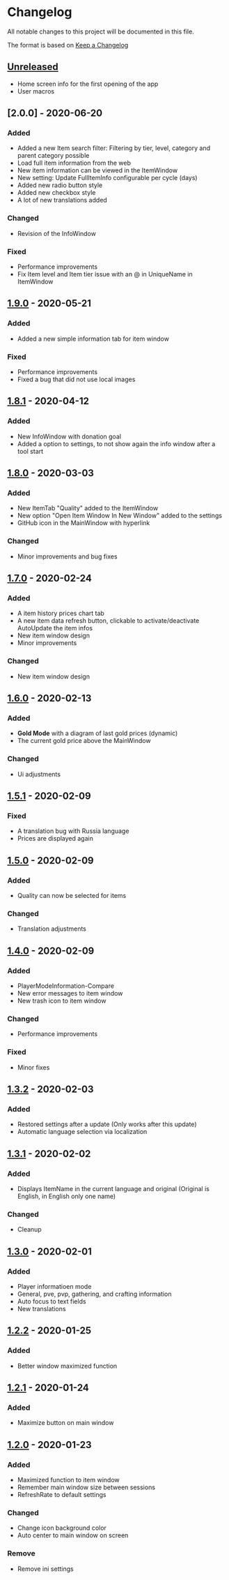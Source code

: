 # Changelog
All notable changes to this project will be documented in this file.

The format is based on [Keep a Changelog](https://keepachangelog.com/en/1.0.0/)

## [Unreleased]
- Home screen info for the first opening of the app
- User macros

## [2.0.0] - 2020-06-20
### Added
- Added a new Item search filter: Filtering by tier, level, category and parent category possible
- Load full item information from the web
- New item information can be viewed in the ItemWindow
- New setting: Update FullItemInfo configurable per cycle (days)
- Added new radio button style
- Added new checkbox style
- A lot of new translations added

### Changed
- Revision of the InfoWindow

### Fixed
- Performance improvements
- Fix Item level and Item tier issue with an @ in UniqueName in ItemWindow

## [1.9.0] - 2020-05-21
### Added
- Added a new simple information tab for item window

### Fixed
- Performance improvements
- Fixed a bug that did not use local images

## [1.8.1] - 2020-04-12
### Added
- New InfoWindow with donation goal
- Added a option to settings, to not show again the info window after a tool start

## [1.8.0] - 2020-03-03
### Added
- New ItemTab "Quality" added to the ItemWindow
- New option "Open Item Window In New Window" added to the settings
- GitHub icon in the MainWindow with hyperlink

### Changed
- Minor improvements and bug fixes

## [1.7.0] - 2020-02-24
### Added
- A item history prices chart tab
- A new item data refresh button, clickable to activate/deactivate AutoUpdate the item infos
- New item window design
- Minor improvements

### Changed
- New item window design

## [1.6.0] - 2020-02-13
### Added
- **Gold Mode** with a diagram of last gold prices (dynamic)
- The current gold price above the MainWindow

### Changed
- Ui adjustments

## [1.5.1] - 2020-02-09
### Fixed
- A translation bug with Russia language
- Prices are displayed again

## [1.5.0] - 2020-02-09
### Added
- Quality can now be selected for items

### Changed
- Translation adjustments

## [1.4.0] - 2020-02-09
### Added
- PlayerModeInformation-Compare
- New error messages to item window
- New trash icon to item window

### Changed
- Performance improvements

### Fixed
- Minor fixes

## [1.3.2] - 2020-02-03
### Added
- Restored settings after a update (Only works after this update)
- Automatic language selection via localization

## [1.3.1] - 2020-02-02
### Added
- Displays ItemName in the current language and original (Original is English, in English only one name)

### Changed
- Cleanup

## [1.3.0] - 2020-02-01
### Added
- Player informatioen mode
- General, pve, pvp, gathering, and crafting information
- Auto focus to text fields
- New translations

## [1.2.2] - 2020-01-25
### Added
- Better window maximized function

## [1.2.1] - 2020-01-24
### Added
- Maximize button on main window

## [1.2.0] - 2020-01-23
### Added
- Maximized function to item window
- Remember main window size between sessions
- RefreshRate to default settings

### Changed
- Change icon background color
- Auto center to main window on screen

### Remove
- Remove ini settings

[Unreleased]: https://github.com/Triky313/AlbionOnline-StatisticsAnalysis/compare/2.0.0...HEAD
[1.9.0]: https://github.com/Triky313/AlbionOnline-StatisticsAnalysis/compare/1.9.0...2.0.0
[1.8.2]: https://github.com/Triky313/AlbionOnline-StatisticsAnalysis/compare/1.8.1...1.9.0
[1.8.1]: https://github.com/Triky313/AlbionOnline-StatisticsAnalysis/compare/1.8.0...1.8.1
[1.8.0]: https://github.com/Triky313/AlbionOnline-StatisticsAnalysis/compare/1.7.0...1.8.0
[1.7.0]: https://github.com/Triky313/AlbionOnline-StatisticsAnalysis/compare/1.6.0...1.7.0
[1.6.0]: https://github.com/Triky313/AlbionOnline-StatisticsAnalysis/compare/1.5.1...1.6.0
[1.5.1]: https://github.com/Triky313/AlbionOnline-StatisticsAnalysis/compare/1.5.0...1.5.1
[1.5.0]: https://github.com/Triky313/AlbionOnline-StatisticsAnalysis/compare/1.4.0...1.5.0
[1.4.0]: https://github.com/Triky313/AlbionOnline-StatisticsAnalysis/compare/1.3.2...1.4.0
[1.3.2]: https://github.com/Triky313/AlbionOnline-StatisticsAnalysis/compare/1.3.1...1.3.2
[1.3.1]: https://github.com/Triky313/AlbionOnline-StatisticsAnalysis/compare/1.3.0...1.3.1
[1.3.0]: https://github.com/Triky313/AlbionOnline-StatisticsAnalysis/compare/1.2.2...1.3.0
[1.2.2]: https://github.com/Triky313/AlbionOnline-StatisticsAnalysis/compare/1.2.1...1.2.2
[1.2.1]: https://github.com/Triky313/AlbionOnline-StatisticsAnalysis/compare/1.2.0...1.2.1
[1.2.0]: https://github.com/Triky313/AlbionOnline-StatisticsAnalysis/compare/1.1.7...1.2.0
